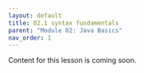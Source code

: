 ```yaml
---
layout: default
title: 02.1 syntax fundamentals
parent: "Module 02: Java Basics"
nav_order: 1
---
```


Content for this lesson is coming soon.
